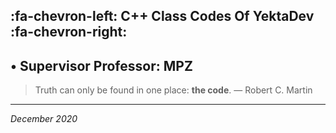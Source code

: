 ## :fa-chevron-left: C++  Class Codes Of **YektaDev** :fa-chevron-right:

## &bull; Supervisor Professor: **MPZ**

>  Truth can only be found in one place: **the code**. 
― Robert C. Martin

------------
*December 2020*